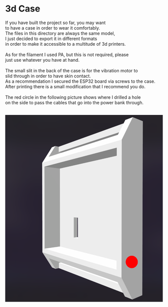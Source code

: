 # 3d Case

If you have built the project so far, you may want <br>
to have a case in order to wear it comfortably. <br>
The files in this directory are always the same model, <br>
I just decided to export it in different formats <br>
in order to make it accessible to a multitude of 3d printers.<br>
<br>
As for the filament I used PA, but this is not required, please <br> just use whatever you have at hand.<br>
<br>
The small slit in the back of the case is for the vibration motor to <br>
slid through in order to have skin contact. <br>
As a recommendation I secured the ESP32 board via screws to the case.
After printing there is a small modification that I recommend you do.<br>
<br>
The red circle in the following picture shows where I drilled a hole <br>
on the side to pass the cables that go into the power bank through. <br><br>

![3dcasemodification](/img/3dCaseModification.png)
